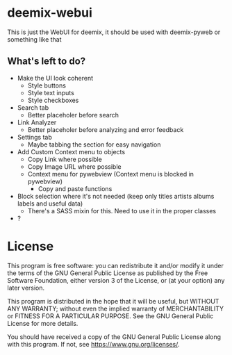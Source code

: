 # deemix-webui

This is just the WebUI for deemix, it should be used with deemix-pyweb or something like that

## What's left to do?

- Make the UI look coherent
  - Style buttons
  - Style text inputs
  - Style checkboxes
- Search tab
	- Better placeholer before search
- Link Analyzer
	- Better placeholer before analyzing and error feedback
- Settings tab
	- Maybe tabbing the section for easy navigation
- Add Custom Context menu to objects
  - Copy Link where possible
  - Copy Image URL where possible
  - Context menu for pywebview (Context menu is blocked in pywebview)
    - Copy and paste functions
- Block selection where it's not needed (keep only titles artists albums labels and useful data)
  - There's a SASS mixin for this. Need to use it in the proper classes
- ?

# License

This program is free software: you can redistribute it and/or modify
it under the terms of the GNU General Public License as published by
the Free Software Foundation, either version 3 of the License, or
(at your option) any later version.

This program is distributed in the hope that it will be useful,
but WITHOUT ANY WARRANTY; without even the implied warranty of
MERCHANTABILITY or FITNESS FOR A PARTICULAR PURPOSE.  See the
GNU General Public License for more details.

You should have received a copy of the GNU General Public License
along with this program.  If not, see <https://www.gnu.org/licenses/>.
